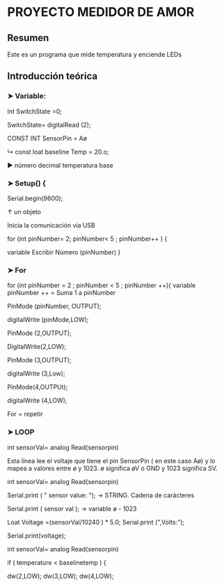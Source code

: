 # PROYECTO MEDIDOR DE AMOR

## Resumen

Este es un programa que mide temperatura y enciende LEDs

## Introducción teórica

### ➤ Variable:

Int SwitchState =0;

SwitchState= digitalRead (2);

CONST INT SensorPin = Aø

↳ const loat baseline Temp = 20.o;

▶ número decimal temperatura base


### ➤ Setup() {

Serial.begin(9600);

↑ un objeto

Inicia la comunicación via USB

for (int pinNumber= 2; pinNumber< 5 ; pinNumber++ ) {

  variable 
Escribir Número (pinNumber)
}

### ➤ For

for (int pinNumber = 2 ; pinNumber < 5 ; pinNumber ++){ variable pinNumber ++ = Suma 1 a pinNumber

PinMode (pinNumber, OUTPUT);

digitalWrite (pinMode,LOW);

PinMode (2,OUTPUT);

DigitalWrite(2,LOW);

PinMode (3,OUTPUT);

digitalWrite (3,Low);

PinMode(4,OUTPUt);

digitalWrite (4,LOW);

For = repetir

### ➤ LOOP

int sensorVal= analog Read(sensorpin)

Esta línea lee el voltaje que tiene el pin SensorPin ( en este caso Aø) y 
lo mapea a valores entre ø y 1023. ø significa øV o GND y 1023 significa SV.

int sensorVal= analog Read(sensorpin)

Serial.print  ( " sensor value: "); → STRING. Cadena de carácteres

Serial.print ( sensor val ); → variable ø - 1023

Loat Voltage =(sensorVal/10240 ) * 5.0; Serial.print (",Volts:"); 

Serial.print(voltage);

int sensorVal= analog Read(sensorpin)

if ( temperature < baselinetemp ) {

dw(2,LOW);
dw(3,LOW);
dw(4,LOW);
